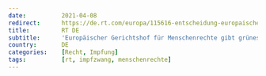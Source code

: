 ```yaml
---
date:          2021-04-08
redirect:      https://de.rt.com/europa/115616-entscheidung-europaischen-gerichtshofs-fur-menschenrechte-zwangsimpfung-ok/
title:         RT DE
subtitle:      'Europäischer Gerichtshof für Menschenrechte gibt grünes Licht für Zwangsimpfungen'
country:       DE
categories:    [Recht, Impfung]
tags:          [rt, impfzwang, menschenrechte]
---
```


